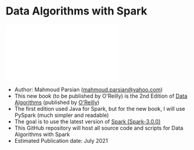 # Data Algorithms with Spark

<!--
<a href="https://www.oreilly.com/library/view/data-algorithms-with/9781492082378/">
    <img
        alt="Data Algorithms with Spark"
        src="images/data_algorithms_with_spark.pdf"

>
-->

<!-- <embed src="images/data_algorithms_with_spark.pdf" width="800px" height="2100px" /> -->
<embed src="images/data_algorithms_with_spark.pdf" /> 

* Author: Mahmoud Parsian (mahmoud.parsian@yahoo.com)
* This new book (to be published by O'Reilly) is the 2nd Edition of 
  [Data Algorithms](https://www.oreilly.com/library/view/data-algorithms/9781491906170/) 
  (published by [O'Reilly](https://www.oreilly.com/library/view/data-algorithms-with/9781492082378/))
* The first edition used Java for Spark, but for the new book, I will use PySpark (much simpler and readable)
* The goal is to use the latest version of [Spark (Spark-3.0.0)](http://spark.apache.org)
* This GitHub repository will host all source code and scripts for Data Algorithms with Spark
* Estimated Publication date: July 2021
